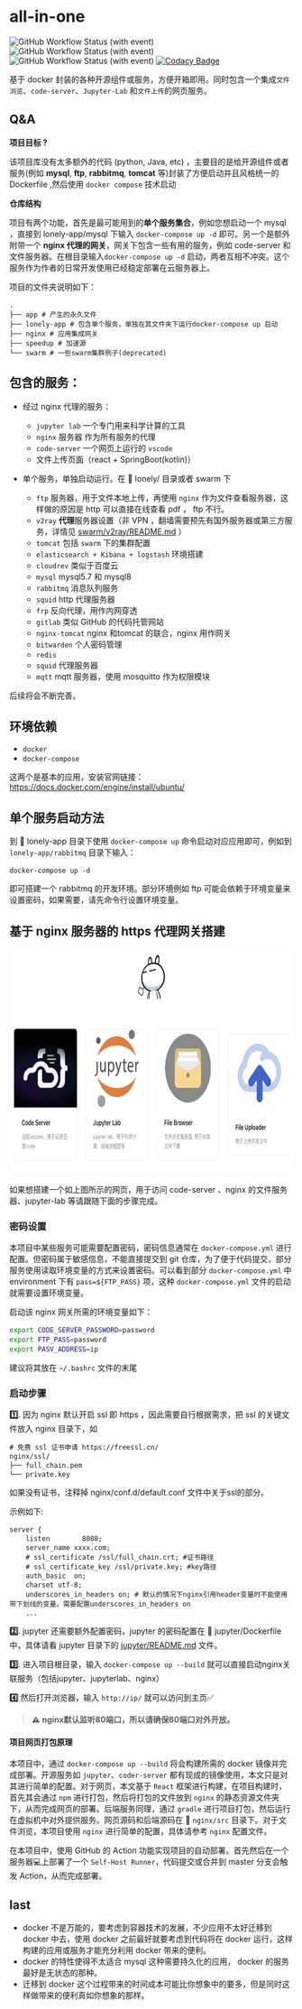 # all-in-one

![GitHub Workflow Status (with event)](https://img.shields.io/github/actions/workflow/status/kouyt5/all-in-one/di.yml?label=%E9%83%A8%E7%BD%B2)
![GitHub Workflow Status (with event)](https://img.shields.io/github/actions/workflow/status/kouyt5/all-in-one/gradle.yml?label=%E6%8E%A5%E5%8F%A3)
![GitHub Workflow Status (with event)](https://img.shields.io/github/actions/workflow/status/kouyt5/all-in-one/node.js.yml?label=%E9%A1%B5%E9%9D%A2)
[![Codacy Badge](https://app.codacy.com/project/badge/Grade/1fe44958cf4546c38bcdc5aa7542ba13)](https://app.codacy.com/gh/kouyt5/all-in-one/dashboard?utm_source=gh\&utm_medium=referral\&utm_content=\&utm_campaign=Badge_grade)

基于 docker 封装的各种开源组件或服务，方便开箱即用。同时包含一个集成`文件浏览`、`code-server`、`Jupyter-Lab` 和`文件上传`的网页服务。

## Q\&A

**项目目标 ?**

该项目库没有太多额外的代码 (python, Java, etc) ，主要目的是给开源组件或者服务(例如 **mysql**, **ftp**, **rabbitmq**, **tomcat** 等)封装了方便启动并且风格统一的 Dockerfile ,然后使用 `docker compose` 技术启动

**仓库结构**

项目有两个功能，首先是最可能用到的**单个服务集合**，例如您想启动一个 mysql ，直接到 lonely-app/mysql 下输入 `docker-compose up -d` 即可。另一个是额外附带一个 **nginx 代理的网关**，网关下包含一些有用的服务，例如 code-server 和文件服务器。在根目录输入`docker-compose up -d` 启动，两者互相不冲突。这个服务作为作者的日常开发使用已经稳定部署在云服务器上。

项目的文件夹说明如下：

    .
    ├── app # 产生的永久文件
    ├── lonely-app # 包含单个服务，单独在其文件夹下运行docker-compose up 启动
    ├── nginx # 应用集成网关
    ├── speedup # 加速源
    └── swarm # 一些swarm集群例子(deprecated)

## 包含的服务：

*   经过 nginx 代理的服务：
    *   `jupyter lab` 一个专门用来科学计算的工具
    *   `nginx` 服务器 作为所有服务的代理
    *   `code-server` 一个网页上运行的 `vscode`
    *   文件上传页面（react + SpringBoot(kotlin)）

*   单个服务，单独启动运行。在 📁 lonely/ 目录或者 swarm 下
    *   `ftp` 服务器，用于文件本地上传，再使用 `nginx` 作为文件查看服务器，这样做的原因是 http 可以直接在线查看 pdf ， ftp 不行。
    *   `v2ray` **代理**服务器设置（非 VPN ，翻墙需要预先有国外服务器或第三方服务，详情见 [swarm/v2ray/README.md](swarm/v2ray/README.md) ）
    *   `tomcat` 包括 `swarm` 下的集群配置
    *   `elasticsearch + Kibana + logstash` 环境搭建
    *   `cloudrev` 类似于百度云
    *   `mysql` mysql5.7 和 mysql8
    *   `rabbitmq` 消息队列服务
    *   `squid` http 代理服务器
    *   `frp` 反向代理，用作内网穿透
    *   `gitlab` 类似 GitHub 的代码托管网站
    *   `nginx-tomcat` nginx 和tomcat 的联合，nginx 用作网关
    *   `bitwarden` 个人密码管理
    *   `redis`
    *   `squid` 代理服务器
    *   `mqtt` mqtt 服务器，使用 mosquitto 作为权限模块

后续将会不断完善。

## 环境依赖

*   `docker`
*   `docker-compose`

这两个是基本的应用，安装官网链接： https://docs.docker.com/engine/install/ubuntu/

## 单个服务启动方法

到 📁 lonely-app 目录下使用 `docker-compose up` 命令启动对应应用即可，例如到 `lonely-app/rabbitmq` 目录下输入：

    docker-compose up -d

即可搭建一个 rabbitmq 的开发环境。部分环境例如 ftp 可能会依赖于环境变量来设置密码，如果需要，请先命令行设置环境变量。

## 基于 nginx 服务器的 https 代理网关搭建

<img alt="主页" src="assets/homepage.jpg" height="400">

如果想搭建一个如上图所示的网页，用于访问 code-server 、nginx 的文件服务器、jupyter-lab 等请跟随下面的步骤完成。

### 密码设置

本项目中某些服务可能需要配置密码，密码信息通常在 `docker-compose.yml` 进行配置。但密码属于敏感信息，不能直接提交到 git 仓库，为了便于代码提交，部分服务使用读取环境变量的方式来设置密码。可以看到部分 `docker-compose.yml` 中 environment 下有 `pass=${FTP_PASS}` 项，这种 `docker-compose.yml` 文件的启动就需要设置环境变量。

启动该 nginx 网关所需的环境变量如下：

```bash
export CODE_SERVER_PASSWORD=password
export FTP_PASS=password
export PASV_ADDRESS=ip
```

建议将其放在 `~/.bashrc` 文件的末尾

### 启动步骤

**1️⃣**. 因为 nginx 默认开启 ssl 即 https ，因此需要自行根据需求，把 ssl 的关键文件放入 nginx 目录下，如

    # 免费 ssl 证书申请 https://freessl.cn/
    nginx/ssl/
    ├── full_chain.pem
    └── private.key

如果没有证书，注释掉 nginx/conf.d/default.conf 文件中关于ssl的部分。

示例如下:

    server {
        listen        8080;
        server_name xxxx.com;
        # ssl_certificate /ssl/full_chain.crt; #证书路径
        # ssl_certificate_key /ssl/private.key; #key路径
        auth_basic  on;
        charset utf-8;
        underscores_in_headers on; # 默认的情况下nginx引用header变量时不能使用带下划线的变量。需要配置underscores_in_headers on
        ...

**2️⃣**. jupyter 还需要额外配置密码，jupyter 的密码配置在 📁 jupyter/Dockerfile 中，具体请看 jupyter 目录下的 [jupyter/README.md](/lonely-app/jupyter/README.md) 文件。

**3️⃣**. 进入项目根目录，输入 `docker-compose up --build` 就可以直接启动nginx关联服务（包括jupyter、jupyterlab、nginx）

**4️⃣** 然后打开浏览器，输入 `http://ip/` 就可以访问到主页✅

> **⚠️** **nginx默认监听80端口，所以请确保80端口对外开放。**

#### 项目网页打包原理

本项目中，通过 `docker-compose up --build` 将会构建所需的 docker 镜像并完成部署。开源服务如 `jupyter`、`coder-server` 都有现成的镜像使用，本文只是对其进行简单的配置。对于网页，本文基于 `React` 框架进行构建，在项目构建时，首先其会通过 `npm` 进行打包，然后将打包的文件放到 `nginx` 的静态资源文件夹下，从而完成网页的部署。后端服务同理，通过 `gradle` 进行项目打包，然后运行在虚拟机中对外提供服务。网页源码和后端源码在 📁 `nginx/src` 目录下。对于文件浏览，本项目使用 `nginx` 进行简单的配置，具体请参考 `nginx` 配置文件。

在本项目中，使用 GitHub 的 Action 功能实现项目的自动部署。首先然后在一个服务器💻上部署了一个 `Self-Host Runner`，代码提交或合并到 master 分支会触发 Action，从而完成部署。

## last

*   docker 不是万能的，要考虑到容器技术的发展，不少应用不太好迁移到 docker 中去，使用 docker 之前最好就要考虑到代码将在 docker 运行，这样构建的应用或服务才能充分利用 docker 带来的便利。
*   docker 的特性使得不太适合 mysql 这种需要持久化的应用， docker 的服务最好是无状态的那种。
*   迁移到 docker 这个过程带来的时间成本可能比你想象中的要多，但是同时这样做带来的便利真如你想象的那样。
